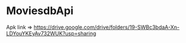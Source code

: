 # MoviesdbApi 
Apk link => https://drive.google.com/drive/folders/19-SWBc3bdaA-Xn-LDYouYKEyAv732WUK?usp=sharing
